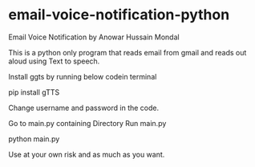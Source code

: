 # email-voice-notification-python
Email Voice Notification by Anowar Hussain Mondal

This is a python only program that reads email from gmail and reads out aloud using Text to speech.

Install ggts by running below codein terminal

 pip install gTTS
 
Change username and password in the code.

Go to main.py containing Directory
Run main.py
 
 python main.py


Use at your own risk and as much as you want.
